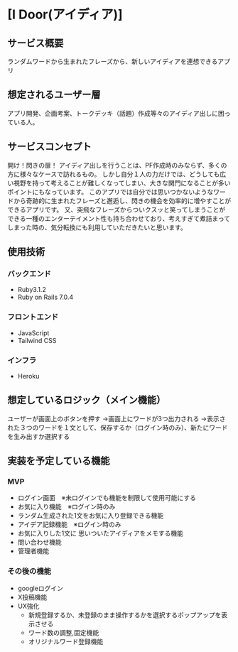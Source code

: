 # [I Door(アイディア)]

## サービス概要
ランダムワードから生まれたフレーズから、新しいアイディアを連想できるアプリ

## 想定されるユーザー層
アプリ開発、企画考案、トークデッキ（話題）作成等々のアイディア出しに困っている人。

## サービスコンセプト
開け！閃きの扉！ 
アイディア出しを行うことは、PF作成時のみならず、多くの方に様々なケースで訪れるもの。
しかし自分１人の力だけでは、どうしても広い視野を持って考えることが難しくなってしまい、大きな関門になることが多いポイントにもなっています。
このアプリでは自分では思いつかないようなワードから奇跡的に生まれたフレーズと邂逅し、閃きの機会を効率的に増やすことができるアプリです。
又、突飛なフレーズからついクスッと笑ってしまうことができる一種のエンターテイメント性も持ち合わせており、考えすぎて煮詰まってしまった時の、気分転換にも利用していただきたいと思います。

## 使用技術
###  バックエンド
* Ruby3.1.2
* Ruby on Rails 7.0.4
###  フロントエンド
* JavaScript
* Tailwind CSS
###  インフラ
* Heroku

##  想定しているロジック（メイン機能）
ユーザーが画面上のボタンを押す
→画面上にワードが3つ出力される
→表示された３つのワードを１文として、保存するか（ログイン時のみ）、新たにワードを生み出すか選択する

## 実装を予定している機能
### MVP
* ログイン画面　※未ログインでも機能を制限して使用可能にする
* お気に入り機能　※ログイン時のみ
 * ランダム生成された1文をお気に入り登録できる機能
* アイデア記録機能　※ログイン時のみ
 * お気に入りした1文に 思いついたアイディアをメモする機能
* 問い合わせ機能
* 管理者機能

### その後の機能
* googleログイン
* X投稿機能
* UX強化
  * 新規登録するか、未登録のまま操作するかを選択するポップアップを表示させる
  * ワード数の調整,固定機能
  * オリジナルワード登録機能
